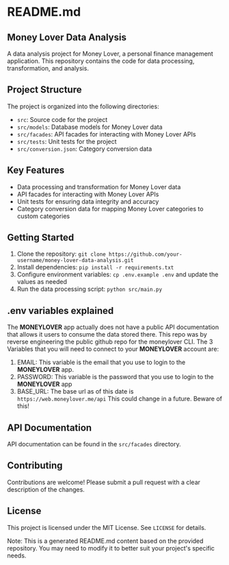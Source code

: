 **README.md**
===============

**Money Lover Data Analysis**
---------------------------

A data analysis project for Money Lover, a personal finance management application. This repository contains the code for data processing, transformation, and analysis.

**Project Structure**
--------------------

The project is organized into the following directories:

* `src`: Source code for the project
* `src/models`: Database models for Money Lover data
* `src/facades`: API facades for interacting with Money Lover APIs
* `src/tests`: Unit tests for the project
* `src/conversion.json`: Category conversion data

**Key Features**
----------------

* Data processing and transformation for Money Lover data
* API facades for interacting with Money Lover APIs
* Unit tests for ensuring data integrity and accuracy
* Category conversion data for mapping Money Lover categories to custom categories

**Getting Started**
-------------------

1. Clone the repository: `git clone https://github.com/your-username/money-lover-data-analysis.git`
2. Install dependencies: `pip install -r requirements.txt`
3. Configure environment variables: `cp .env.example .env` and update the values as needed
4. Run the data processing script: `python src/main.py`

**.env variables explained**
----------------------

The **MONEYLOVER** app actually does not have a public API documentation that allows it users to consume the data stored there. This repo was by reverse engineering the public github repo for the moneylover CLI.
The 3 Variables that you will need to connect to your **MONEYLOVER** account are:

1. EMAIL: This variable is the email that you use to login to the **MONEYLOVER** app.
2. PASSWORD: This variable is the password that you use to login to the **MONEYLOVER** app
3. BASE_URL: The base url as of this date is `https://web.moneylover.me/api` This could change in a future. Beware of this!

**API Documentation**
----------------------

API documentation can be found in the `src/facades` directory.

**Contributing**
---------------

Contributions are welcome! Please submit a pull request with a clear description of the changes.

**License**
----------

This project is licensed under the MIT License. See `LICENSE` for details.

Note: This is a generated README.md content based on the provided repository. You may need to modify it to better suit your project's specific needs.
